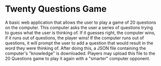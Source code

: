 # Twenty Questions Game
A basic web application that allows the user to play a game of 20 questions on the computer. 
This computer asks the user a series of questions trying to guess what the user is thinking of. 
If it guesses right, the computer wins, if it runs out of questions, the player wins! 
If the computer runs out of questions, it will prompt the user to add a question that would result in the word they were thinking of. 
After doing this, a JSON file containing the computer's "knowledge" is downloaded. 
Players may upload this file to the 20 Questions game to play it again with a "smarter" computer opponent.
